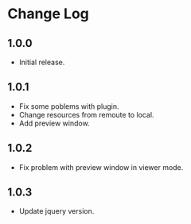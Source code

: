 # Change Log

## 1.0.0

* Initial release.

## 1.0.1

* Fix some poblems with plugin.
* Change resources from remoute to local.
* Add preview window.

## 1.0.2

* Fix problem with preview window in viewer mode.

## 1.0.3

* Update jquery version.